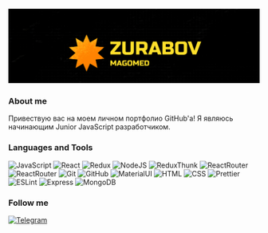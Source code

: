 [![Header](https://github.com/LAIZERLZR/LAIZERLZR/blob/main/LAIZERLZR/assets/Magomed%20Zurabov.png)](https://github.com/LAIZERLZR?tab=repositories)  


### About me

Привествую вас на моем личном портфолио GitHub'а!
Я являюсь начинающим Junior JavaScript разработчиком.

### 


### Languages and Tools
![JavaScript](https://img.shields.io/badge/-JavaScript-090909?style=for-the-badge&logo=JavaScript-090909&logoColor=24CDE7)
![React](https://img.shields.io/badge/-React-090909?style=for-the-badge&logo=React-090909&logoColor=24CDE7)
![Redux](https://img.shields.io/badge/-Redux-090909?style=for-the-badge&logo=Redux-090909&logoColor=24CDE7)
![NodeJS](https://img.shields.io/badge/-NodeJS-090909?style=for-the-badge&logo=NodeJS-090909&logoColor=24CDE7)
![ReduxThunk](https://img.shields.io/badge/-ReduxThunk-090909?style=for-the-badge&logo=ReduxThunk-090909&logoColor=24CDE7)
![ReactRouter](https://img.shields.io/badge/-ReactRouter-090909?style=for-the-badge&logo=ReactRouter-090909&logoColor=24CDE7)
![ReactRouter](https://img.shields.io/badge/-React-090909?style=for-the-badge&logo=React-090909&logoColor=24CDE7)
![Git](https://img.shields.io/badge/-Git-090909?style=for-the-badge&logo=Git-090909&logoColor=24CDE7)
![GitHub](https://img.shields.io/badge/-GitHub-090909?style=for-the-badge&logo=GitHub-090909&logoColor=24CDE7)
![MaterialUI](https://img.shields.io/badge/-MaterialUI-090909?style=for-the-badge&logo=MaterialUI-090909&logoColor=24CDE7)
![HTML](https://img.shields.io/badge/-HTML-090909?style=for-the-badge&logo=HTML-090909&logoColor=24CDE7)
![CSS](https://img.shields.io/badge/-CSS-090909?style=for-the-badge&logo=CSS-090909&logoColor=24CDE7)
![Prettier](https://img.shields.io/badge/-Prettier-090909?style=for-the-badge&logo=Prettier-090909&logoColor=24CDE7)
![ESLint](https://img.shields.io/badge/-ESLint-090909?style=for-the-badge&logo=ESLint-090909&logoColor=24CDE7)
![Express](https://img.shields.io/badge/-Express-090909?style=for-the-badge&logo=Express-090909&logoColor=24CDE7)
![MongoDB](https://img.shields.io/badge/-MongoDB-090909?style=for-the-badge&logo=MongoDB-090909&logoColor=24CDE7)



### Follow me

[![Telegram](https://img.shields.io/badge/-Telegram-090909?style=for-the-badge&logo=Telegram-090909&logoColor=24CDE7)](https://t.me/ZurabovMagomed)


